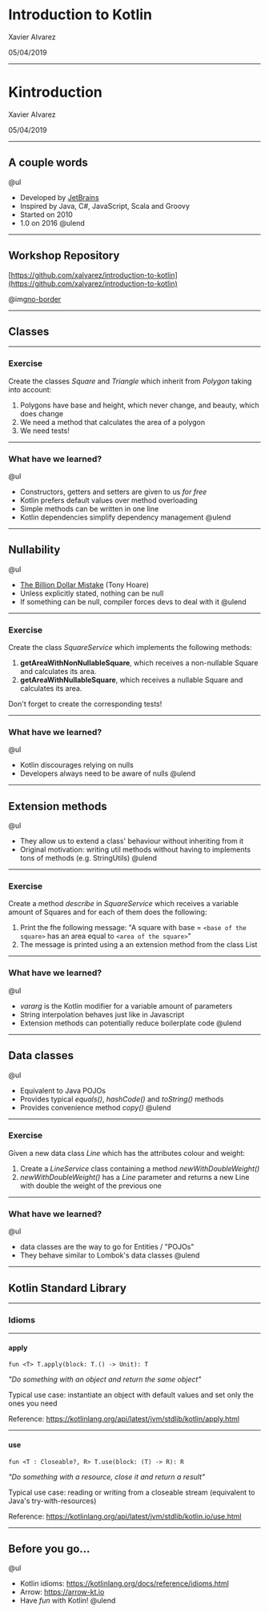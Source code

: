 # Introduction to Kotlin

Xavier Alvarez

05/04/2019

---

# Kintroduction

Xavier Alvarez

05/04/2019

---

## A couple words

@ul
- Developed by [JetBrains](https://www.jetbrains.com/)
- Inspired by Java, C#, JavaScript, Scala and Groovy
- Started on 2010
- 1.0 on 2016
@ulend

---

## Workshop Repository

[https://github.com/xalvarez/introduction-to-kotlin](https://github.com/xalvarez/introduction-to-kotlin)

@img[no-border](assets/img/qr-repo.png)

---

## Classes

---

### Exercise

Create the classes *Square* and *Triangle* which inherit from *Polygon* taking into account:

1. Polygons have base and height, which never change, and beauty, which does change
2. We need a method that calculates the area of a polygon
3. We need tests!

---

### What have we learned?

@ul
- Constructors, getters and setters are given to us *for free*
- Kotlin prefers default values over method overloading
- Simple methods can be written in one line
- Kotlin dependencies simplify dependency management
@ulend

---

## Nullability

@ul
- [The Billion Dollar Mistake](https://en.wikipedia.org/wiki/Tony_Hoare#Apologies_and_retractions) (Tony Hoare)
- Unless explicitly stated, nothing can be null
- If something can be null, compiler forces devs to deal with it
@ulend

---

### Exercise

Create the class *SquareService* which implements the following methods:

1. **getAreaWithNonNullableSquare**, which receives a non-nullable Square and calculates its area.
2. **getAreaWithNullableSquare**, which receives a nullable Square and calculates its area.

Don't forget to create the corresponding tests!

---

### What have we learned?

@ul
- Kotlin discourages relying on nulls
- Developers always need to be aware of nulls
@ulend

---

## Extension methods

@ul
- They allow us to extend a class' behaviour without inheriting from it
- Original motivation: writing util methods without having to implements tons of methods (e.g. StringUtils)
@ulend

---

### Exercise

Create a method *describe* in *SquareService* which receives a variable amount of Squares and for each of them does the
following:

1. Print the fhe following message: "A square with base = `<base of the square>` has an area
equal to `<area of the square>`"
2. The message is printed using a an extension method from the class List

---

### What have we learned?

@ul
- *vararg* is the Kotlin modifier for a variable amount of parameters
- String interpolation behaves just like in Javascript
- Extension methods can potentially reduce boilerplate code
@ulend

---

## Data classes

@ul
- Equivalent to Java POJOs
- Provides typical *equals()*, *hashCode()* and *toString()* methods
- Provides convenience method *copy()*
@ulend

---

### Exercise

Given a new data class *Line* which has the attributes colour and weight:

1. Create a *LineService* class containing a method *newWithDoubleWeight()*
2. *newWithDoubleWeight()* has a *Line* parameter and returns a new Line with double the weight of the previous one

---

### What have we learned?

@ul
- data classes are the way to go for Entities / "POJOs"
- They behave similar to Lombok's data classes
@ulend

---

## Kotlin Standard Library

---

### Idioms

---

#### apply

```
fun <T> T.apply(block: T.() -> Unit): T
```

_"Do something with an object and return the same object"_

Typical use case: instantiate an object with default values and set only the ones you need

Reference: https://kotlinlang.org/api/latest/jvm/stdlib/kotlin/apply.html

---

#### use

```
fun <T : Closeable?, R> T.use(block: (T) -> R): R
```
_"Do something with a resource, close it and return a result"_

Typical use case: reading or writing from a closeable stream (equivalent to Java's
try-with-resources)

Reference: https://kotlinlang.org/api/latest/jvm/stdlib/kotlin.io/use.html

---

## Before you go...

@ul
- Kotlin idioms: https://kotlinlang.org/docs/reference/idioms.html
- Arrow: https://arrow-kt.io
- Have _fun_ with Kotlin!
@ulend